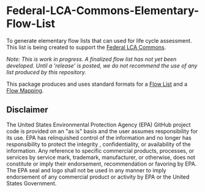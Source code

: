 # Federal-LCA-Commons-Elementary-Flow-List
To generate elementary flow lists that can used for life cycle assessment. This list is being created to support the [Federal LCA Commons](http://www.lcacommons.gov).

_Note: This is work in progress. A finalized flow list has not yet been developed. Until a 'release' is posted, we do not recommend the use of any list produced by this repository._

This package produces and uses standard formats for a [Flow List](./format%20specs/FlowList.md) and a [Flow Mapping](./format%20specs/FlowMapping.md).

## Disclaimer
The United States Environmental Protection Agency (EPA) GitHub project code is provided on an "as is" basis and the user assumes responsibility for its use.  EPA has relinquished control of the information and no longer has responsibility to protect the integrity , confidentiality, or availability of the information.  Any reference to specific commercial products, processes, or services by service mark, trademark, manufacturer, or otherwise, does not constitute or imply their endorsement, recommendation or favoring by EPA.  The EPA seal and logo shall not be used in any manner to imply endorsement of any commercial product or activity by EPA or the United States Government.
